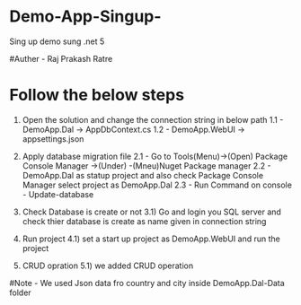 # Demo-App-Singup-
Sing up demo sung .net 5

#Auther - Raj Prakash Ratre

# Follow the below steps
1) Open the solution and  change the connection string in below path 
	1.1 - DemoApp.Dal -> AppDbContext.cs
	1.2 - DemoApp.WebUI -> appsettings.json

2) Apply database migration file 
	2.1 - Go to Tools(Menu)->(Open) Package Console Manager ->(Under) -(Mneu)Nuget Package manager
	2.2 - DemoApp.Dal as statup project and also check Package Console Manager select project as DemoApp.Dal
	2.3 - Run Command on console - Update-database

3) Check Database is create or not 
	3.1) Go and login you SQL server and check thier database is create as 
	name given in connection string

4) Run project
	4.1) set a start up project as DemoApp.WebUI and run the project 

5) CRUD opration 
	5.1) we added CRUD operation


#Note - 
We used Json data fro country and city inside   DemoApp.Dal-Data folder

